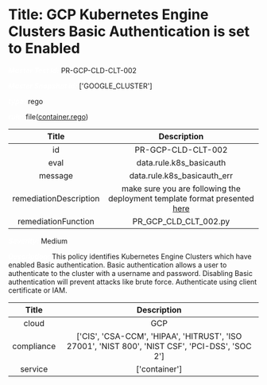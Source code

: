 



# Title: GCP Kubernetes Engine Clusters Basic Authentication is set to Enabled


***<font color="white">Master Test Id:</font>*** PR-GCP-CLD-CLT-002

***<font color="white">Master Snapshot Id:</font>*** ['GOOGLE_CLUSTER']

***<font color="white">type:</font>*** rego

***<font color="white">rule:</font>*** file([container.rego])  
  
  
  
  

|Title|Description|
| :---: | :---: |
|id|PR-GCP-CLD-CLT-002|
|eval|data.rule.k8s_basicauth|
|message|data.rule.k8s_basicauth_err|
|remediationDescription|make sure you are following the deployment template format presented <a href='https://cloud.google.com/kubernetes-engine/docs/reference/rest/v1/projects.locations.clusters' target='_blank'>here</a>|
|remediationFunction|PR_GCP_CLD_CLT_002.py|


***<font color="white">Severity:</font>*** Medium

***<font color="white">Description:</font>*** This policy identifies Kubernetes Engine Clusters which have enabled Basic authentication. Basic authentication allows a user to authenticate to the cluster with a username and password. Disabling Basic authentication will prevent attacks like brute force. Authenticate using client certificate or IAM.  
  
  

|Title|Description|
| :---: | :---: |
|cloud|GCP|
|compliance|['CIS', 'CSA-CCM', 'HIPAA', 'HITRUST', 'ISO 27001', 'NIST 800', 'NIST CSF', 'PCI-DSS', 'SOC 2']|
|service|['container']|



[container.rego]: https://github.com/prancer-io/prancer-compliance-test/tree/master/google/cloud/container.rego
